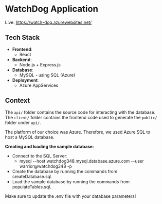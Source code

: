 # WatchDog Application

Live: https://watch-dog.azurewebsites.net/

## Tech Stack

- **Frontend**:
  - React
- **Backend**:
  - Node.js + Express.js
- **Database**:
  - MySQL - using SQL (Azure)
- **Deployment**:
  - Azure AppServices

## Context

The `api/` folder contains the source code for interacting with the database. The `client/` folder contains the frontend code used to generate the `public/` folder under `api/`.

The platform of our choice was Azure. Therefore, we used Azure SQL to host a MySQL database.

**Creating and loading the sample database:**

- Connect to the SQL Server:
  - mysql --host watchdog348.mysql.database.azure.com --user warrior@watchdog348 -p
- Create the database by running the commands from createDatabase.sql.
- Load the sample database by running the commands from populateTables.sql.

Make sure to update the .env file with your database parameters!
